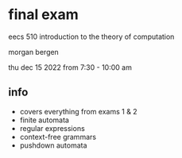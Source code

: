 # final exam

eecs 510 introduction to the theory of computation

morgan bergen

thu dec 15 2022 from 7:30 - 10:00 am

## info

- covers everything from exams 1 & 2
- finite automata
- regular expressions
- context-free grammars
- pushdown automata
